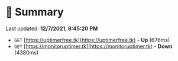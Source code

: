 # 📖 Summary
Last updated: **12/7/2021, 8:45:20 PM**

- `GET` [https://uptimerfree.tk](https://uptimerfree.tk) - **Up** (676ms)
- `GET` [https://monitoruptimer.tk](https://monitoruptimer.tk) - **Down** (4380ms)
